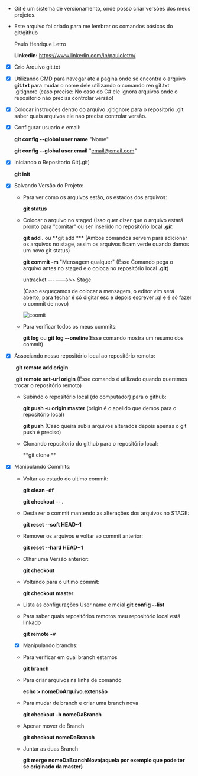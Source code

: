 - Git é um sistema de versionamento, onde posso criar versões dos meus projetos. 

- Este arquivo foi criado para me lembrar os comandos básicos do git/github

  

  Paulo Henrique Letro

  **Linkedin:** https://www.linkedin.com/in/pauloletro/

  

- [x] Crio Arquivo git.txt

  

- [x] Utilizando CMD para navegar ate a pagina onde se encontra o arquivo **git.txt** para mudar o nome dele utilizando o comando ren git.txt .gitignore (caso precise: No caso do C# ele ignora arquivos onde o repositório não precisa controlar versão)

  

- [x] Colocar instruções dentro do arquivo .gitignore para o repositorio .git saber quais arquivos ele nao precisa controlar versão.

  

- [x] Configurar usuario e email:

   **git config --global user.name** "Nome"

   **git config --global user.email** "email@email.com"

   

- [x] Iniciando o Repositorio Git(.git)

   **git init**

   

- [x] Salvando Versão do Projeto: 

   * Para ver como os arquivos estão, os estados dos arquivos:

     **git status**

     

   * Colocar o arquivo no staged (Isso quer dizer que o arquivo estará pronto para "comitar" ou ser inserido no repositório local **.*git***:

     **git add .** ou **git add *** (Ambos comandos servem para adicionar os arquivos no stage, assim os arquivos ficam verde quando damos um novo git status)

     **git commit -m** "Mensagem qualquer" (Esse Comando pega o arquivo antes no staged e o coloca no repositório local **.git**)

     

     untracket ------>>> Stage
     
     
     
     (Caso esqueçamos de colocar a mensagem, o editor vim será aberto, para fechar é só digitar esc e depois escrever :q! e é só fazer o commit de novo)
     
     ![coomit](C:\Users\paulo\Desktop\coomit.PNG)
     
     


   * Para verificar todos os meus commits:

     **git log**    ou      **git log --oneline**(Esse comando mostra um resumo dos commit)

     

     

- [x] Associando nosso repositório local ao repositório remoto:

   ​	**git remote add origin**  <URL do repositorio>	

   ​	**git remote set-url origin** <URL do repositorio> (Esse comando é utilizado quando queremos trocar o repositório remoto)

   

   * Subindo o repositório local (do computador) para o github:

     **git push -u origin master**   (origin é o apelido que demos para o repositório local)

     **git push**  (Caso queira subis arquivos alterados depois apenas o git push é preciso)

     

   * Clonando repositorio do github para o repositório local:

     **git clone <URL do repositorio>	**

   

- [x] Manipulando Commits:

    

   * Voltar ao estado do ultimo commit:

     **git clean -df**

     **git checkout -- .**

   

   * Desfazer o commit mantendo as alterações dos arquivos no STAGE:

     **git reset --soft  HEAD~1**

   

   * Remover os arquivos e voltar ao commit anterior:

     **git reset  --hard HEAD~1**

   

   * Olhar uma Versão anterior:

     **git checkout** <Codigo do commit>	

   

   * Voltando para o ultimo commit:

     **git checkout master**

   

   - Lista as configurações User name e meial
     **git config --list**

   

   - Para saber quais repositórios remotos meu repositório local está linkado

     **git remote -v**

   

   - [x] Manipulando branchs:

   - Para verificar em qual branch estamos

     **git branch**

   

   - Para criar arquivos na linha de comando

     **echo > nomeDoArquivo.extensão**

   

   - Para mudar de branch e criar uma branch nova

     **git checkout -b nomeDaBranch**

   

   - Apenar mover de Branch

     **git checkout nomeDaBranch**

   

   - Juntar as duas Branch

     **git merge nomeDaBranchNova(aquela por exemplo que pode ter se originado da master)**

   

   

   

   

   

   

   

   

   

   

   

   

   

   

   

   

   ​	

​    

   

   

   

   

   

   

   

   

   

   

   

